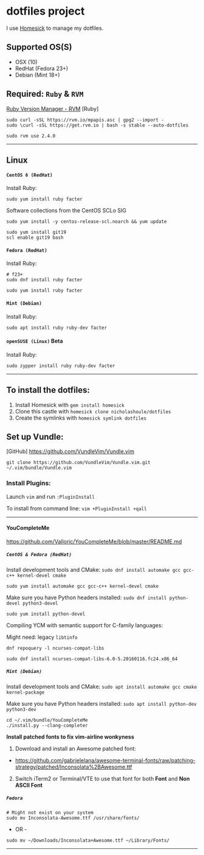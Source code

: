 # dotfiles project

I use [Homesick](https://github.com/technicalpickles/homesick) to manage my dotfiles.

## Supported OS(S)
- OSX (10)
- RedHat (Fedora 23+)
- Debian (Mint 18+)

## Required: `Ruby` & `RVM`

[Ruby Version Manager - RVM](https://rvm.io/)
[Ruby]

```
sudo curl -sSL https://rvm.io/mpapis.asc | gpg2 --import -
sudo \curl -sSL https://get.rvm.io | bash -s stable --auto-dotfiles
```

```
sudo rvm use 2.4.0
```

-----

## Linux

#### `CentOS 6 (RedHat)`

Install Ruby:

```
sudo yum install ruby facter
```

Software collections from the CentOS SCLo SIG

```
sudo yum install -y centos-release-scl.noarch && yum update
```

```
sudo yum install git19
scl enable git19 bash
```

#### `Fedora (RedHat)`

Install Ruby:

```
# f23+
sudo dnf install ruby facter
```

```
sudo yum install ruby facter
```

#### `Mint (Debian)`

Install Ruby:

```
sudo apt install ruby ruby-dev facter
```

#### `openSUSE (Linux)` Beta

Install Ruby:

```
sudo zypper install ruby ruby-dev facter
```

-----

## To install the dotfiles:
1. Install Homesick with `gem install homesick`
2. Clone this castle with `homesick clone nicholashoule/dotfiles`
3. Create the symlinks with `homesick symlink dotfiles`

## Set up Vundle:

[GitHub]
https://github.com/VundleVim/Vundle.vim

```
git clone https://github.com/VundleVim/Vundle.vim.git ~/.vim/bundle/Vundle.vim
```

### Install Plugins:

Launch `vim` and run `:PluginInstall`

To install from command line: `vim +PluginInstall +qall`

-----

#### YouCompleteMe

https://github.com/Valloric/YouCompleteMe/blob/master/README.md

##### `CentOS & Fedora (RedHat)`

Install development tools and CMake: `sudo dnf install automake gcc gcc-c++ kernel-devel cmake`

`sudo yum install automake gcc gcc-c++ kernel-devel cmake`

Make sure you have Python headers installed: `sudo dnf install python-devel python3-devel`

`sudo yum install python-devel`

Compiling YCM with semantic support for C-family languages:

Might need: legacy `libtinfo`

`dnf repoquery -l ncurses-compat-libs`

`sudo dnf install ncurses-compat-libs-6.0-5.20160116.fc24.x86_64`

##### `Mint (Debian)`

Install development tools and CMake: `sudo apt install automake gcc cmake kernel-package`

Make sure you have Python headers installed: `sudo apt install python-dev python3-dev`

```
cd ~/.vim/bundle/YouCompleteMe
./install.py --clang-completer
```

**Install patched fonts to fix vim-airline wonkyness**

1. Download and install an Awesome patched font:
  - https://github.com/gabrielelana/awesome-terminal-fonts/raw/patching-strategy/patched/Inconsolata%2BAwesome.ttf
2. Switch iTerm2 or Terminal/VTE to use that font for both **Font** and **Non ASCII Font**

##### `Fedora`

```
# Might not exist on your system
sudo mv Inconsolata-Awesome.ttf /usr/share/fonts/
```

- OR -

```
sudo mv ~/Downloads/Inconsolata+Awesome.ttf ~/Library/Fonts/
```

-----
